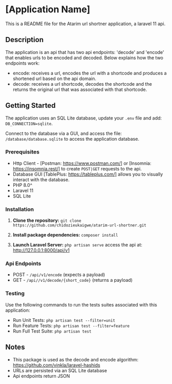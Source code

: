 #  [Application Name]

This is a README file for the Atarim url shortner application, a laravel 11 api.

##  Description

The application is an api that has two api endpoints: 'decode' and 'encode' that enables urls to be encoded and decoded. Below explains how the two endpoints work:
* encode:  receives a url, encodes the  url with a shortcode and produces a shortened url based on the api domain. 
* decode: receives a url shortcode, decodes the shortcode and the returns the original url that was associated with that shortcode.

##  Getting Started

The application uses an SQL Lite database, update your `.env` file and add: `DB_CONNECTION=sqlite`.

Connect to the database via a GUI, and access the file: `/database/database.sqlite` to access the application database.

###  Prerequisites
* Http Client - [Postman: https://www.postman.com/] or [Insomnia: https://insomnia.rest/] to create `POST|GET` requests to the api. 
* Database GUI  [TablePlus: https://tableplus.com/] allows you to visually interact with the database.
* PHP 8.0^
* Laravel 11 
* SQL Lite

###  Installation
1.  **Clone the repository:**
`git clone https://github.com/chidozieukaigwe/atarim-url-shortner.git`

2. **Install package dependencies:**
`composer install`

3. **Launch Laravel Server:**
`php artisan serve`
access the api at: http://127.0.0.1:8000/api/v1

### Api Endpoints
* POST - `/api/v1/encode` (expects a payload)
* GET - `/api//v1/decode/{short_code}` (returns a payload)

### Testing 
Use the following commands to run the tests suites associated with this application: 
* Run Unit Tests: `php artisan test --filter=unit`
* Run Feature Tests: `php artisan test --filter=feature`
* Run Full Test Suite: `php artisan test`

## Notes
* This package is used as the decode and encode algorithm:
https://github.com/vinkla/laravel-hashids 
* URLs are persisted via an SQL Lite database
* Api endpoints return JSON